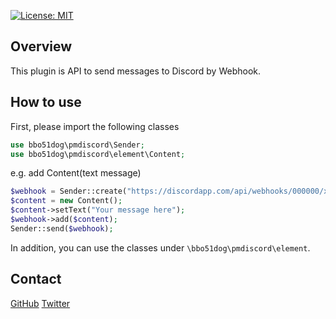 [![License: MIT](https://img.shields.io/badge/License-MIT-yellow.svg)](https://github.com/bbo51dog/PMLineAPI/blob/master/LICENSE)

## Overview
This plugin is API to send messages to Discord by Webhook.

## How to use

First, please import the following classes
```php
use bbo51dog\pmdiscord\Sender;
use bbo51dog\pmdiscord\element\Content;
```

e.g.
add Content(text message)
```php
$webhook = Sender::create("https://discordapp.com/api/webhooks/000000/xxxxxx");
$content = new Content();
$content->setText("Your message here");
$webhook->add($content);
Sender::send($webhook);
```

In addition, you can use the classes under ``\bbo51dog\pmdiscord\element``.

## Contact
[GitHub](https://github.com/bbo51dog)
[Twitter](https://twitter.com/bbo51dog)
